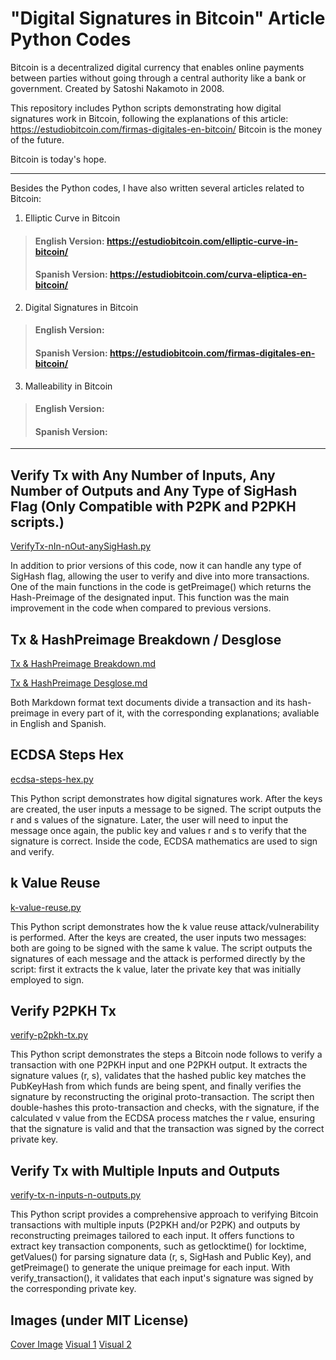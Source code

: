 # "Digital Signatures in Bitcoin" Article Python Codes

Bitcoin is a decentralized digital currency that enables online payments between parties without going through a central authority like a bank or government. Created by Satoshi Nakamoto in 2008.

This repository includes Python scripts demonstrating how digital signatures work in Bitcoin, following the explanations of this article: https://estudiobitcoin.com/firmas-digitales-en-bitcoin/
Bitcoin is the money of the future.

Bitcoin is today's hope.

***

Besides the Python codes, I have also written several articles related to Bitcoin:

1. Elliptic Curve in Bitcoin

  > #### English Version: https://estudiobitcoin.com/elliptic-curve-in-bitcoin/
  > #### Spanish Version: https://estudiobitcoin.com/curva-eliptica-en-bitcoin/

2. Digital Signatures in Bitcoin

  > #### English Version: 
  > #### Spanish Version: https://estudiobitcoin.com/firmas-digitales-en-bitcoin/

3. Malleability in Bitcoin

  > #### English Version: 
  > #### Spanish Version: 

***

## Verify Tx with Any Number of Inputs, Any Number of Outputs and Any Type of SigHash Flag (Only Compatible with P2PK and P2PKH scripts.)
[VerifyTx-nIn-nOut-anySigHash.py](https://github.com/SalvaZaraes/bitcoin-digital-signatures-article/blob/main/VerifyTx-nIn-nOut-anySigHash.py)

In addition to prior versions of this code, now it can handle any type of SigHash flag, allowing the user to verify and dive into more transactions.
One of the main functions in the code is getPreimage() which returns the Hash-Preimage of the designated input. This function was the main improvement in the code when compared to previous versions.

## Tx & HashPreimage Breakdown / Desglose
[Tx & HashPreimage Breakdown.md](https://github.com/SalvaZaraes/bitcoin-digital-signatures-article/blob/main/Tx%20%26%20HashPreimage%20Breakdown.md)

[Tx & HashPreimage Desglose.md](https://github.com/SalvaZaraes/bitcoin-digital-signatures-article/blob/main/Tx%20%26%20HashPreimage%20Desglose.md)

Both Markdown format text documents divide a transaction and its hash-preimage in every part of it, with the corresponding explanations; avaliable in English and Spanish.

## ECDSA Steps Hex
[ecdsa-steps-hex.py](https://github.com/SalvaZaraes/bitcoin-digital-signatures-article/blob/main/ecdsa-steps-hex.py)

This Python script demonstrates how digital signatures work. After the keys are created, the user inputs a message to be signed. The script outputs the r and s values of the signature. Later, the user will need to input the message once again, the public key and values r and s to verify that the signature is correct.
Inside the code, ECDSA mathematics are used to sign and verify.

## k Value Reuse
[k-value-reuse.py](https://github.com/SalvaZaraes/bitcoin-digital-signatures-article/blob/main/k-value-reuse.py)

This Python script demonstrates how the k value reuse attack/vulnerability is performed. After the keys are created, the user inputs two messages: both are going to be signed with the same k value. The script outputs the signatures of each message and the attack is performed directly by the script: first it extracts the k value, later the private key that was initially employed to sign.

## Verify P2PKH Tx
[verify-p2pkh-tx.py](https://github.com/SalvaZaraes/bitcoin-digital-signatures-article/blob/main/verify-p2pkh-tx.py)

This Python script demonstrates the steps a Bitcoin node follows to verify a transaction with one P2PKH input and one P2PKH output. It extracts the signature values (r, s), validates that the hashed public key matches the PubKeyHash from which funds are being spent, and finally verifies the signature by reconstructing the original proto-transaction. The script then double-hashes this proto-transaction and checks, with the signature, if the calculated v value from the ECDSA process matches the r value, ensuring that the signature is valid and that the transaction was signed by the correct private key.

## Verify Tx with Multiple Inputs and Outputs
[verify-tx-n-inputs-n-outputs.py](https://github.com/SalvaZaraes/bitcoin-digital-signatures-article/blob/main/verify-tx-n-inputs-n-outputs.py)

This Python script provides a comprehensive approach to verifying Bitcoin transactions with multiple inputs (P2PKH and/or P2PK) and outputs by reconstructing preimages tailored to each input. It offers functions to extract key transaction components, such as getlocktime() for locktime, getValues() for parsing signature data (r, s, SigHash and Public Key), and getPreimage() to generate the unique preimage for each input. With verify_transaction(), it validates that each input's signature was signed by the corresponding private key.

## Images (under MIT License)
[Cover Image](https://github.com/SalvaZaraes/bitcoin-digital-signatures-article/blob/main/cover_image.png)
[Visual 1](https://github.com/SalvaZaraes/bitcoin-digital-signatures-article/blob/main/visual1.png)
[Visual 2](https://github.com/SalvaZaraes/bitcoin-digital-signatures-article/blob/main/visual2.png)

